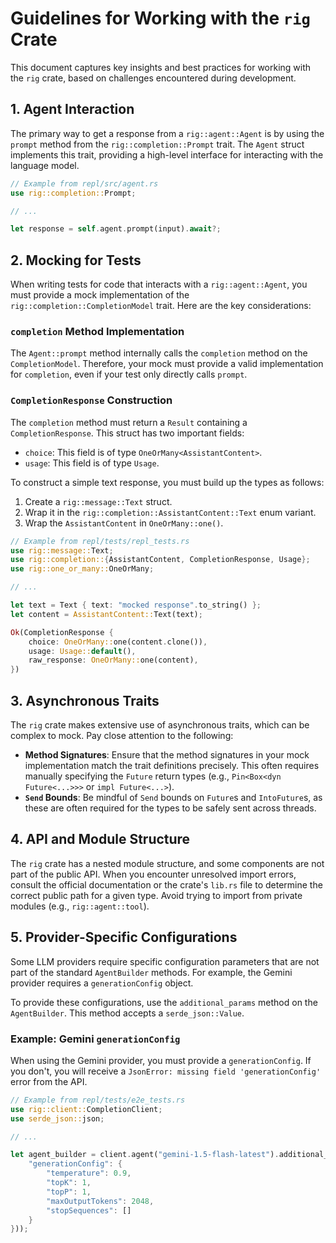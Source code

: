 # Guidelines for Working with the `rig` Crate

This document captures key insights and best practices for working with the `rig` crate, based on challenges encountered during development.

## 1. Agent Interaction

The primary way to get a response from a `rig::agent::Agent` is by using the `prompt` method from the `rig::completion::Prompt` trait. The `Agent` struct implements this trait, providing a high-level interface for interacting with the language model.

```rust
// Example from repl/src/agent.rs
use rig::completion::Prompt;

// ...

let response = self.agent.prompt(input).await?;
```

## 2. Mocking for Tests

When writing tests for code that interacts with a `rig::agent::Agent`, you must provide a mock implementation of the `rig::completion::CompletionModel` trait. Here are the key considerations:

### `completion` Method Implementation

The `Agent::prompt` method internally calls the `completion` method on the `CompletionModel`. Therefore, your mock must provide a valid implementation for `completion`, even if your test only directly calls `prompt`.

### `CompletionResponse` Construction

The `completion` method must return a `Result` containing a `CompletionResponse`. This struct has two important fields:

- `choice`: This field is of type `OneOrMany<AssistantContent>`.
- `usage`: This field is of type `Usage`.

To construct a simple text response, you must build up the types as follows:

1.  Create a `rig::message::Text` struct.
2.  Wrap it in the `rig::completion::AssistantContent::Text` enum variant.
3.  Wrap the `AssistantContent` in `OneOrMany::one()`.

```rust
// Example from repl/tests/repl_tests.rs
use rig::message::Text;
use rig::completion::{AssistantContent, CompletionResponse, Usage};
use rig::one_or_many::OneOrMany;

// ...

let text = Text { text: "mocked response".to_string() };
let content = AssistantContent::Text(text);

Ok(CompletionResponse {
    choice: OneOrMany::one(content.clone()),
    usage: Usage::default(),
    raw_response: OneOrMany::one(content),
})
```

## 3. Asynchronous Traits

The `rig` crate makes extensive use of asynchronous traits, which can be complex to mock. Pay close attention to the following:

- **Method Signatures**: Ensure that the method signatures in your mock implementation match the trait definitions precisely. This often requires manually specifying the `Future` return types (e.g., `Pin<Box<dyn Future<...>>>` or `impl Future<...>`).
- **`Send` Bounds**: Be mindful of `Send` bounds on `Future`s and `IntoFuture`s, as these are often required for the types to be safely sent across threads.

## 4. API and Module Structure

The `rig` crate has a nested module structure, and some components are not part of the public API. When you encounter unresolved import errors, consult the official documentation or the crate's `lib.rs` file to determine the correct public path for a given type. Avoid trying to import from private modules (e.g., `rig::agent::tool`).

## 5. Provider-Specific Configurations

Some LLM providers require specific configuration parameters that are not part of the standard `AgentBuilder` methods. For example, the Gemini provider requires a `generationConfig` object.

To provide these configurations, use the `additional_params` method on the `AgentBuilder`. This method accepts a `serde_json::Value`.

### Example: Gemini `generationConfig`

When using the Gemini provider, you must provide a `generationConfig`. If you don't, you will receive a `JsonError: missing field 'generationConfig'` error from the API.

```rust
// Example from repl/tests/e2e_tests.rs
use rig::client::CompletionClient;
use serde_json::json;

// ...

let agent_builder = client.agent("gemini-1.5-flash-latest").additional_params(json!({
    "generationConfig": {
        "temperature": 0.9,
        "topK": 1,
        "topP": 1,
        "maxOutputTokens": 2048,
        "stopSequences": []
    }
}));
